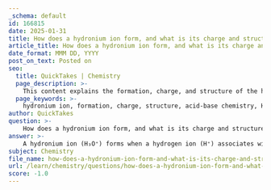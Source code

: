 ```yaml
---
_schema: default
id: 166815
date: 2025-01-31
title: How does a hydronium ion form, and what is its charge and structure?
article_title: How does a hydronium ion form, and what is its charge and structure?
date_format: MMM DD, YYYY
post_on_text: Posted on
seo:
  title: QuickTakes | Chemistry
  page_description: >-
    This content explains the formation, charge, and structure of the hydronium ion (H₃O⁺), detailing how it forms from a water molecule and a hydrogen ion, its positive charge, and its trigonal pyramidal geometry.
  page_keywords: >-
    hydronium ion, formation, charge, structure, acid-base chemistry, H₃O⁺, water, auto-ionization, molecular geometry, trigonal pyramidal, hydrogen ion, bond angles
author: QuickTakes
question: >-
    How does a hydronium ion form, and what is its charge and structure?
answer: >-
    A hydronium ion (H₃O⁺) forms when a hydrogen ion (H⁺) associates with a water molecule (H₂O). This process is a fundamental aspect of acid-base chemistry and is crucial in the auto-ionization of water. The reaction can be represented as follows:\n\n$$\n\text{H}_2\text{O} + \text{H}^+ \rightarrow \text{H}_3\text{O}^+\n$$\n\n### Charge and Structure of the Hydronium Ion\n\n- **Charge:** The hydronium ion carries a positive charge (+1) due to the addition of a hydrogen ion (H⁺) to a neutral water molecule. The presence of this extra proton results in an overall positive charge.\n\n- **Structure:** The hydronium ion consists of three hydrogen atoms covalently bonded to a central oxygen atom. The molecular geometry of the hydronium ion is trigonal pyramidal, similar to that of ammonia (NH₃), due to the presence of a lone pair of electrons on the oxygen atom. The bond angles are approximately 113 degrees, which is slightly less than the ideal tetrahedral angle of 109.5 degrees due to the repulsion between the lone pair and the bonding pairs.\n\nIn summary, the hydronium ion is a key player in determining the acidity of a solution, and its formation is a direct result of the interaction between water and hydrogen ions.
subject: Chemistry
file_name: how-does-a-hydronium-ion-form-and-what-is-its-charge-and-structure.md
url: /learn/chemistry/questions/how-does-a-hydronium-ion-form-and-what-is-its-charge-and-structure
score: -1.0
---
```


&nbsp;